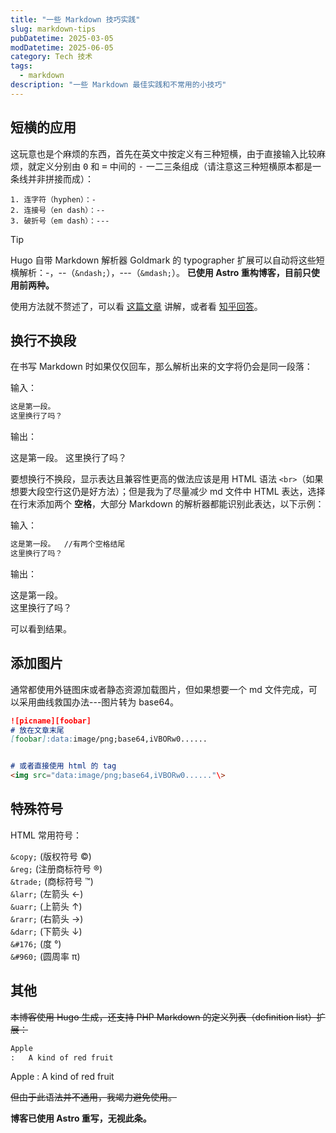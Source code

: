 ```yaml
---
title: "一些 Markdown 技巧实践"
slug: markdown-tips
pubDatetime: 2025-03-05
modDatetime: 2025-06-05
category: Tech 技术
tags:
  - markdown
description: "一些 Markdown 最佳实践和不常用的小技巧"
---
```


## 短横的应用

这玩意也是个麻烦的东西，首先在英文中按定义有三种短横，由于直接输入比较麻烦，就定义分别由 <kbd>0</kbd> 和 <kbd>=</kbd> 中间的 <kbd>-</kbd> 一二三条组成（请注意这三种短横原本都是一条线并非拼接而成）：

```text
1. 连字符（hyphen）：-
2. 连接号（en dash）：--
3. 破折号（em dash）：---
```

> [!tip]
> Hugo 自带 Markdown 解析器 Goldmark 的 typographer 扩展可以自动将这些短横解析：-，--（`&ndash;`），---（`&mdash;`）。
> **已使用 Astro 重构博客，目前只使用前两种。**

使用方法就不赘述了，可以看 [这篇文章](https://www.punctuationmatters.com/en-dash-em-dash-hyphen/) 讲解，或者看 [知乎回答](https://www.zhihu.com/question/20332423/answer/15367631)。

## 换行不换段

在书写 Markdown 时如果仅仅回车，那么解析出来的文字将仍会是同一段落：

输入：

```markdown
这是第一段。
这里换行了吗？
```

输出：

这是第一段。
这里换行了吗？

要想换行不换段，显示表达且兼容性更高的做法应该是用 HTML 语法 `<br>`（如果想要大段空行这仍是好方法）；但是我为了尽量减少 md 文件中 HTML 表达，选择在行末添加两个 **空格**，大部分 Markdown 的解析器都能识别此表达，以下示例：

输入：

```markdown
这是第一段。  //有两个空格结尾
这里换行了吗？
```

输出：

这是第一段。  
这里换行了吗？

可以看到结果。

## 添加图片

通常都使用外链图床或者静态资源加载图片，但如果想要一个 md 文件完成，可以采用曲线救国办法---图片转为 base64。

```markdown
![picname][foobar] 
# 放在文章末尾
[foobar]:data:image/png;base64,iVBORw0...... 


# 或者直接使用 html 的 tag
<img src="data:image/png;base64,iVBORw0......"\>
```

## 特殊符号

HTML 常用符号：

`&copy;` (版权符号 ©)  
`&reg;` (注册商标符号 ®)  
`&trade;` (商标符号 ™)  
`&larr;` (左箭头 ←)  
`&uarr;` (上箭头 ↑)  
`&rarr;` (右箭头 →)  
`&darr;` (下箭头 ↓)  
`&#176;` (度 °)  
`&#960;` (圆周率 π)  

## 其他

~~本博客使用 Hugo 生成，还支持 PHP Markdown 的定义列表（definition list）扩展：~~

```markdown
Apple
:   A kind of red fruit
```

Apple
:   A kind of red fruit

~~但由于此语法并不通用，我竭力避免使用。~~

**博客已使用 Astro 重写，无视此条。**
